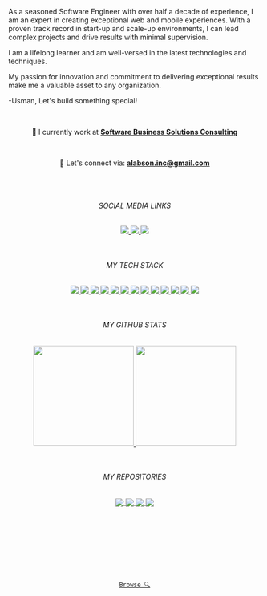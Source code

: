 <p align="left">
As a seasoned Software Engineer with over half a decade of experience, I am an expert in creating exceptional web and mobile experiences. With a proven track record in start-up and scale-up environments, I can lead complex projects and drive results with minimal supervision.

I am a lifelong learner and am well-versed in the latest technologies and techniques. 

My passion for innovation and commitment to delivering exceptional results make me a valuable asset to any organization.


-Usman, Let's build something special!
</p>
<br/>

<p align="center">
🏢 I currently work at <a href="https://www.sbsc.com/"><strong>Software Business Solutions Consulting</strong><a><br />
</p>
<br/>

<p align="center">
  💬 Let's connect via: <strong><a href="mailto: alabson.inc@gmail.com">alabson.inc@gmail.com</a></strong> 
</p>
<br/><br/>



<h6 align="center">SOCIAL MEDIA LINKS</h6>

<p align="center">
  <a href="https://github.com/Alabs02">
    <img src="https://img.shields.io/badge/-@Alabs02-%23181717?style=flat-square&logo=github" />
  </a>
  <a href="https://codepen.io/Alabura">
    <img src="https://img.shields.io/badge/-@Alabura-%23000814?style=flat-square&logo=codepen" />
  </a>
  <a href="https://www.linkedin.com/in/alabura-usman-dev/">
    <img src="https://img.shields.io/badge/-@Alabura Usman-%230077B5?style=flat-square&logo=linkedin" />
  </a>
</p>
<br/>

<h6 align="center">MY TECH STACK</h6>
<p align="center">
  <a href="Javascript">
    <img src="https://img.shields.io/badge/-JavaScript-%23F7DF1C?style=flat-square&logo=javascript&logoColor=000000&labelColor=%23F7DF1C&color=%23FFCE5A" />
  </a>
  <a href="TypeScript">
    <img src="https://img.shields.io/badge/-TypeScript-007ACC?style=flat-square&logo=typescript&logoColor=white" />
  </a>
  <a href="React JS">
    <img src="https://img.shields.io/badge/-React JS-%23282C34?style=flat-square&logo=react" />
  </a>
  <a href="NEXT JS">
    <img src="https://img.shields.io/badge/-Next%20JS-%23282C34?style=flat-square&logo=next.js" />
  </a>
  <a href="REDUX">
    <img src="https://img.shields.io/badge/-Redux-%23282C34?style=flat-square&logo=redux" />
  </a>
  <a href="Vue JS">
    <img src="https://img.shields.io/badge/-Vue.js-%232c3e50?style=flat-square&logo=vuedotjs" />
  </a>
  <a href="Angular JS">
    <img src="https://img.shields.io/badge/-Angular JS-%23F05032?style=flat-square&logo=angular" />
  </a>
  <a href="SASS">
    <img src="https://img.shields.io/badge/-Sass-%23CC6699?style=flat-square&logo=sass&logoColor=ffffff" />
  </a>
  <a href="Vite">
    <img src="https://img.shields.io/badge/-Vite-%23646CFF?style=flat-square&logo=vite&logoColor=ffffff" />
  </a>
  <a href="ESLint">
    <img src="https://img.shields.io/badge/-ESLint-%234B32C3?style=flat-square&logo=eslint" />
  </a>
  <a href="GIT">
    <img src="https://img.shields.io/badge/-Git-%23F05032?style=flat-square&logo=git&logoColor=%23ffffff" />
  </a>
  <a href="Netlify">
    <img src="https://img.shields.io/badge/-AWS Amplify-%FF9900?style=flat-square&logo=aws&logoColor=ffffff" />
  </a>
  <a href="Firebase">
    <img src="https://img.shields.io/badge/-Firebase-%23ffc300?style=flat-square&logo=firebase&logoColor=ffffff" />
  </a>
</p>
<br/>

<h6 align="center">MY GITHUB STATS</h6>

<p align="center">
  <a href="https://github.com/anuraghazra/github-readme-stats"title="Go to docs">
    <img height="200" src="https://github-readme-stats.vercel.app/api?username=alabs02&show_icons=true&bg_color=001d3d&icon_color=ffc300&text_color=bde0fe&title_color=ffc300&border_radius=15&line_height=30&count_private=true&hide_border=true">
  </a>
  <a href="https://github.com/anuraghazra/github-readme-stats" title="Go to docs">
    <img height="200" src="https://github-readme-stats.vercel.app/api/top-langs/?username=alabs02&hide=c%23,powershell,java&title_color=ffc300&text_color=bde0fe&bg_color=001d3d&langs_count=10&layout=compact&border_radius=15&hide_border=true&line_height=30" />
  </a>
</p>
<br/>

<h6 align="center">MY REPOSITORIES</h6>

<p align="center">
  <a href="https://github.com/Alabs02/Artisto" title="Go to docs">
    <img align="center" src="https://github-readme-stats.vercel.app/api/pin/?username=alabs02&repo=Artisto&bg_color=d8f3dc&hide_border=true&border_radius=15&line_height=30&title_color=000814&text_color=000814&icon_color=ffc300" />
  </a>
  <a href="https://github.com/Alabs02/vue3-todo-app" title="Go to docs">
    <img align="center" src="https://github-readme-stats.vercel.app/api/pin/?username=alabs02&repo=vue3-todo-app&bg_color=d8f3dc&hide_border=true&border_radius=15&line_height=30&title_color=000814&text_color=000814&icon_color=ffc300" />
  </a>
  <a href="https://github.com/Alabs02/React-Typescript-Vite-Starter-Kit" title="Go to docs">
    <img align="center" src="https://github-readme-stats.vercel.app/api/pin/?username=alabs02&repo=React-Typescript-Vite-Starter-Kit&bg_color=d8f3dc&hide_border=true&border_radius=15&line_height=30&title_color=000814&text_color=000814&icon_color=ffc300" />
  </a>
  <a href="https://github.com/Alabs02/bit-dev-react-kit" title="Go to docs">
    <img align="center" src="https://github-readme-stats.vercel.app/api/pin/?username=alabs02&repo=bit-dev-react-kit&bg_color=d8f3dc&hide_border=true&border_radius=15&line_height=30&title_color=000814&text_color=000814&icon_color=ffc300" />
  </a>
</p>
<br /><br /><br /><br /><br /><br/><br/>
<p align="center">
  <code align="center"><a href="https://github.com/alabs02?tab=repositories" title="Browse">Browse 🔍</a>
</code>
</p>
